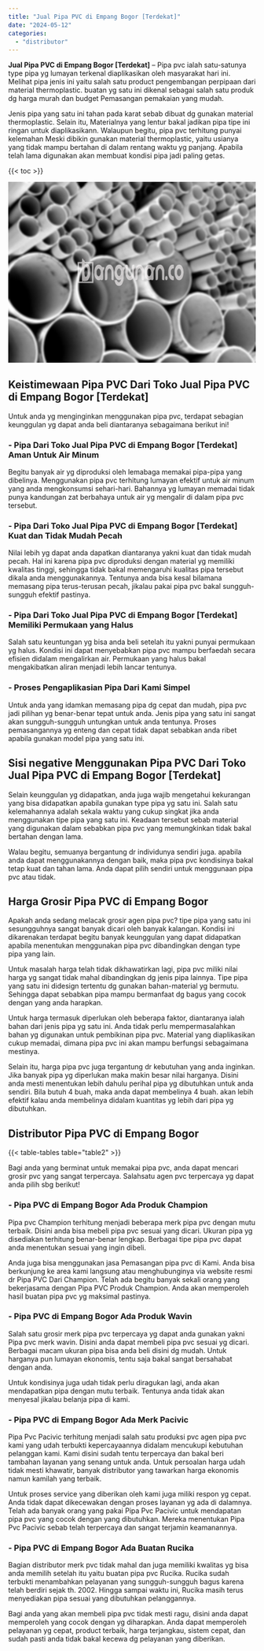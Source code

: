 ```yaml
---
title: "Jual Pipa PVC di Empang Bogor [Terdekat]"
date: "2024-05-12"
categories: 
  - "distributor"
---
```


**Jual Pipa PVC di Empang Bogor \[Terdekat\]** – Pipa pvc ialah satu-satunya type pipa yg lumayan terkenal diaplikasikan oleh masyarakat hari ini. Melihat pipa jenis ini yaitu salah satu product pengembangan perpipaan dari material thermoplastic. buatan yg satu ini dikenal sebagai salah satu produk dg harga murah dan budget Pemasangan pemakaian yang mudah.

Jenis pipa yang satu ini tahan pada karat sebab dibuat dg gunakan material thermoplastic. Selain itu, Materialnya yang lentur bakal jadikan pipa tipe ini ringan untuk diaplikasikann. Walaupun begitu, pipa pvc terhitung punyai kelemahan Meski dibikin gunakan material thermoplastic, yaitu usianya yang tidak mampu bertahan di dalam rentang waktu yg panjang. Apabila telah lama digunakan akan membuat kondisi pipa jadi paling getas.

{{< toc >}}

![Jual Pipa PVC di Empang Bogor [Terdekat]](/images/jaul-pipa-pvc-58.png)

## Keistimewaan Pipa PVC Dari Toko Jual Pipa PVC di Empang Bogor \[Terdekat\]

Untuk anda yg menginginkan menggunakan pipa pvc, terdapat sebagian keunggulan yg dapat anda beli diantaranya sebagaimana berikut ini!

### \- Pipa Dari Toko Jual Pipa PVC di Empang Bogor \[Terdekat\] Aman Untuk Air Minum

Begitu banyak air yg diproduksi oleh lemabaga memakai pipa-pipa yang dibelinya. Menggunakan pipa pvc terhitung lumayan efektif untuk air minum yang anda mengkonsumsi sehari-hari. Bahannya yg lumayan memadai tidak punya kandungan zat berbahaya untuk air yg mengalir di dalam pipa pvc tersebut.

### \- Pipa Dari Toko Jual Pipa PVC di Empang Bogor \[Terdekat\] Kuat dan Tidak Mudah Pecah

Nilai lebih yg dapat anda dapatkan diantaranya yakni kuat dan tidak mudah pecah. Hal ini karena pipa pvc diproduksi dengan material yg memiliki kwalitas tinggi, sehingga tidak bakal memengaruhi kualitas pipa tersebut dikala anda menggunakannya. Tentunya anda bisa kesal bilamana memasang pipa terus-terusan pecah, jikalau pakai pipa pvc bakal sungguh-sungguh efektif pastinya.

### \- Pipa Dari Toko Jual Pipa PVC di Empang Bogor \[Terdekat\] Memiliki Permukaan yang Halus

Salah satu keuntungan yg bisa anda beli setelah itu yakni punyai permukaan yg halus. Kondisi ini dapat menyebabkan pipa pvc mampu berfaedah secara efisien didalam mengalirkan air. Permukaan yang halus bakal mengakibatkan aliran menjadi lebih lancar tentunya.

### \- Proses Pengaplikasian Pipa Dari Kami Simpel

Untuk anda yang idamkan memasang pipa dg cepat dan mudah, pipa pvc jadi pilihan yg benar-benar tepat untuk anda. Jenis pipa yang satu ini sangat akan sungguh-sungguh untungkan untuk anda tentunya. Proses pemasangannya yg enteng dan cepat tidak dapat sebabkan anda ribet apabila gunakan model pipa yang satu ini.

## Sisi negative Menggunakan Pipa PVC Dari Toko Jual Pipa PVC di Empang Bogor \[Terdekat\]

Selain keunggulan yg didapatkan, anda juga wajib mengetahui kekurangan yang bisa didapatkan apabila gunakan type pipa yg satu ini. Salah satu kelemahannya adalah sekala waktu yang cukup singkat jika anda menggunakan tipe pipa yang satu ini. Keadaan tersebut sebab material yang digunakan dalam sebabkan pipa pvc yang memungkinkan tidak bakal bertahan dengan lama.

Walau begitu, semuanya bergantung dr individunya sendiri juga. apabila anda dapat menggunakannya dengan baik, maka pipa pvc kondisinya bakal tetap kuat dan tahan lama. Anda dapat pilih sendiri untuk menggunaan pipa pvc atau tidak.

## Harga Grosir Pipa PVC di Empang Bogor

Apakah anda sedang melacak grosir agen pipa pvc? tipe pipa yang satu ini sesungguhnya sangat banyak dicari oleh banyak kalangan. Kondisi ini dikarenakan terdapat begitu banyak keunggulan yang dapat didapatkan apabila menentukan menggunakan pipa pvc dibandingkan dengan type pipa yang lain.

Untuk masalah harga telah tidak dikhawatirkan lagi, pipa pvc miliki nilai harga yg sangat tidak mahal dibandingkan dg jenis pipa lainnya. Tipe pipa yang satu ini didesign tertentu dg gunakan bahan-material yg bermutu. Sehingga dapat sebabkan pipa mampu bermanfaat dg bagus yang cocok dengan yang anda harapkan.

Untuk harga termasuk diperlukan oleh beberapa faktor, diantaranya ialah bahan dari jenis pipa yg satu ini. Anda tidak perlu mempermasalahkan bahan yg digunakan untuk pembikinan pipa pvc. Material yang diaplikasikan cukup memadai, dimana pipa pvc ini akan mampu berfungsi sebagaimana mestinya.

Selain itu, harga pipa pvc juga tergantung dr kebutuhan yang anda inginkan. Jika banyak pipa yg diperlukan maka makin besar nilai harganya. Disini anda mesti menentukan lebih dahulu perihal pipa yg dibutuhkan untuk anda sendiri. Bila butuh 4 buah, maka anda dapat membelinya 4 buah. akan lebih efektif kalau anda membelinya didalam kuantitas yg lebih dari pipa yg dibutuhkan.

## Distributor Pipa PVC di Empang Bogor

{{< table-tables table="table2" >}}

Bagi anda yang berminat untuk memakai pipa pvc, anda dapat mencari grosir pvc yang sangat terpercaya. Salahsatu agen pvc terpercaya yg dapat anda pilih sbg berikut!

### \- Pipa PVC di Empang Bogor Ada Produk Champion

Pipa pvc Champion terhitung menjadi beberapa merk pipa pvc dengan mutu terbaik. Disini anda bisa mebeli pipa pvc sesuai yang dicari. Ukuran pipa yg disediakan terhitung benar-benar lengkap. Berbagai tipe pipa pvc dapat anda menentukan sesuai yang ingin dibeli.

Anda juga bisa menggunakan jasa Pemasangan pipa pvc di Kami. Anda bisa berkunjung ke area kami langsung atau menghubunginya via website resmi dr Pipa PVC Dari Champion. Telah ada begitu banyak sekali orang yang bekerjasama dengan Pipa PVC Produk Champion. Anda akan memperoleh hasil buatan pipa pvc yg maksimal pastinya.

### \- Pipa PVC di Empang Bogor Ada Produk Wavin

Salah satu grosir merk pipa pvc terpercaya yg dapat anda gunakan yakni Pipa pvc merk wavin. Disini anda dapat membeli pipa pvc sesuai yg dicari. Berbagai macam ukuran pipa bisa anda beli disini dg mudah. Untuk harganya pun lumayan ekonomis, tentu saja bakal sangat bersahabat dengan anda.

Untuk kondisinya juga udah tidak perlu diragukan lagi, anda akan mendapatkan pipa dengan mutu terbaik. Tentunya anda tidak akan menyesal jikalau belanja pipa di kami.

### \- Pipa PVC di Empang Bogor Ada Merk Pacivic

Pipa Pvc Pacivic terhitung menjadi salah satu produksi pvc agen pipa pvc kami yang udah terbukti kepercayaannya didalam mencukupi kebutuhan pelanggan kami. Kami disini sudah tentu terpercaya dan bakal beri tambahan layanan yang senang untuk anda. Untuk persoalan harga udah tidak mesti khawatir, banyak distributor yang tawarkan harga ekonomis namun kamilah yang terbaik.

Untuk proses service yang diberikan oleh kami juga miliki respon yg cepat. Anda tidak dapat dikecewakan dengan proses layanan yg ada di dalamnya. Telah ada banyak orang yang pakai Pipa Pvc Pacivic untuk mendapatan pipa pvc yang cocok dengan yang dibutuhkan. Mereka menentukan Pipa Pvc Pacivic sebab telah terpercaya dan sangat terjamin keamanannya.

### \- Pipa PVC di Empang Bogor Ada Buatan Rucika

Bagian distributor merk pvc tidak mahal dan juga memiliki kwalitas yg bisa anda memilih setelah itu yaitu buatan pipa pvc Rucika. Rucika sudah terbukti menambahkan pelayanan yang sungguh-sungguh bagus karena telah berdiri sejak th. 2002. Hingga sampai waktu ini, Rucika masih terus menyediakan pipa sesuai yang dibutuhkan pelanggannya.

Bagi anda yang akan membeli pipa pvc tidak mesti ragu, disini anda dapat memperoleh yang cocok dengan yg diharapkan. Anda dapat memperoleh pelayanan yg cepat, product terbaik, harga terjangkau, sistem cepat, dan sudah pasti anda tidak bakal kecewa dg pelayanan yang diberikan.
